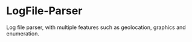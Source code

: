 # LogFile-Parser
Log file parser, with multiple features such as geolocation, graphics and enumeration.
